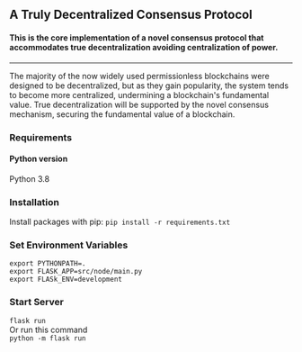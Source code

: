 ## A Truly Decentralized Consensus Protocol

#### This is the core implementation of a novel consensus protocol that accommodates true decentralization avoiding centralization of power.
---

The majority of the now widely used permissionless blockchains were designed to be decentralized, but as they gain popularity, the system tends to become more centralized, undermining a blockchain's fundamental value. True decentralization will be supported by the novel consensus mechanism, securing the fundamental value of a blockchain.


### Requirements

#### Python version
Python 3.8

### Installation
Install packages with pip:
`pip install -r requirements.txt`

### Set Environment Variables
`export PYTHONPATH=.`<br>
`export FLASK_APP=src/node/main.py`<br>
`export FLASk_ENV=development`<br>

### Start Server
`flask run`<br>
Or run this command<br>
`python -m flask run`
